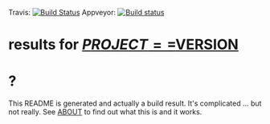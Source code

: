 Travis: [![Build Status](https://travis-ci.org/$USER/$REPO_NAME.svg?branch=master)](https://travis-ci.org/$USER/$REPO_NAME) Appveyor: [![Build status](https://ci.appveyor.com/api/projects/status/9no91xrta02eu7r3/branch/master?svg=true)](https://ci.appveyor.com/project/$USER/$REPO_NAME)

# results for [$PROJECT==$VERSION]($DEVPI_INDEX/$PROJECT/$VERSION)

# ?

This README is generated and actually a build result. It's complicated ... but not really. See [ABOUT](ABOUT.md) to find out what this is and it works.
